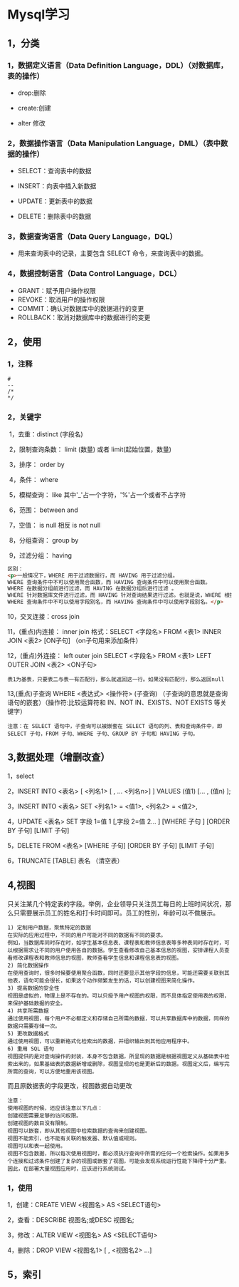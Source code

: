 # Mysql学习
## 1，分类

### 1，数据定义语言（Data Definition Language，DDL）（对数据库，表的操作）

- drop:删除

- create:创建

- alter 修改

### 2，数据操作语言（Data Manipulation Language，DML）（表中数据的操作）

- SELECT：查询表中的数据

- INSERT：向表中插入新数据

- UPDATE：更新表中的数据

- DELETE：删除表中的数据

### 3，数据查询语言（Data Query Language，DQL）
- 用来查询表中的记录，主要包含 SELECT 命令，来查询表中的数据。
### 4，数据控制语言（Data Control Language，DCL）
- GRANT：赋予用户操作权限
- REVOKE：取消用户的操作权限
- COMMIT：确认对数据库中的数据进行的变更
- ROLLBACK：取消对数据库中的数据进行的变更
## 2，使用

### 1，注释

```mysql
#
-- 
/*
*/
```

### 2，关键字

​	1，去重：distinct	(字段名)

​	2，限制查询条数： limit (数量) 或者 limit(起始位置，数量)

​	3，排序： order by

​	4，条件： where

​	5，模糊查询： like 	其中'_'占一个字符，'%'占一个或者不占字符

​	6，范围： between 	and

​	7，空值： is null	相反	is not null

​	8，分组查询： group by

​	9，过滤分组： having

```html
区别：
<p>一般情况下，WHERE 用于过滤数据行，而 HAVING 用于过滤分组。
WHERE 查询条件中不可以使用聚合函数，而 HAVING 查询条件中可以使用聚合函数。
WHERE 在数据分组前进行过滤，而 HAVING 在数据分组后进行过滤 。
WHERE 针对数据库文件进行过滤，而 HAVING 针对查询结果进行过滤。也就是说，WHERE 根据数据表中的字段直接进行过滤，而 HAVING 是根据前面已经查询出的字段进行过滤。
WHERE 查询条件中不可以使用字段别名，而 HAVING 查询条件中可以使用字段别名。</p>
```

10，交叉连接：cross join

11，(重点)内连接： inner join	格式：SELECT <字段名> FROM <表1> INNER JOIN <表2> [ON子句]	（on子句用来添加条件）	

12，(重点)外连接： left outer join	SELECT <字段名> FROM <表1> LEFT OUTER JOIN <表2> <ON子句>

    表1为基表，只要表二与表一有匹配行，那么就返回这一行。如果没有匹配行，那么返回null

13,(重点)子查询	WHERE <表达式> <操作符> (子查询)	（子查询的意思就是查询语句的嵌套）（操作符:比较运算符和 IN、NOT IN、EXISTS、NOT EXISTS 等关键字）

    注意：在 SELECT 语句中，子查询可以被嵌套在 SELECT 语句的列、表和查询条件中，即 SELECT 子句，FROM 子句、WHERE 子句、GROUP BY 子句和 HAVING 子句。

## 3,数据处理（增删改查）

1，select

2，INSERT INTO <表名> [ <列名1> [ , … <列名n>] ] VALUES (值1) [… , (值n) ];

3，INSERT INTO <表名> SET <列名1> = <值1>,  <列名2> = <值2>,

4，UPDATE <表名> SET 字段 1=值 1 [,字段 2=值 2… ] [WHERE 子句 ] [ORDER BY 子句] [LIMIT 子句]

5，DELETE FROM <表名> [WHERE 子句] [ORDER BY 子句] [LIMIT 子句]

6，TRUNCATE [TABLE] 表名	（清空表）

## 4,视图

只关注某几个特定表的字段。举例，企业领导只关注员工每日的上班时间状况，那么只需要展示员工的姓名和打卡时间即可。员工的性别，年龄可以不做展示。

```
1) 定制用户数据，聚焦特定的数据
在实际的应用过程中，不同的用户可能对不同的数据有不同的要求。
例如，当数据库同时存在时，如学生基本信息表、课程表和教师信息表等多种表同时存在时，可以根据需求让不同的用户使用各自的数据。学生查看修改自己基本信息的视图，安排课程人员查看修改课程表和教师信息的视图，教师查看学生信息和课程信息表的视图。
2) 简化数据操作
在使用查询时，很多时候要使用聚合函数，同时还要显示其他字段的信息，可能还需要关联到其他表，语句可能会很长，如果这个动作频繁发生的话，可以创建视图来简化操作。
3) 提高数据的安全性
视图是虚拟的，物理上是不存在的。可以只授予用户视图的权限，而不具体指定使用表的权限，来保护基础数据的安全。
4) 共享所需数据
通过使用视图，每个用户不必都定义和存储自己所需的数据，可以共享数据库中的数据，同样的数据只需要存储一次。
5) 更改数据格式
通过使用视图，可以重新格式化检索出的数据，并组织输出到其他应用程序中。
6) 重用 SQL 语句
视图提供的是对查询操作的封装，本身不包含数据，所呈现的数据是根据视图定义从基础表中检索出来的，如果基础表的数据新增或删除，视图呈现的也是更新后的数据。视图定义后，编写完所需的查询，可以方便地重用该视图。
```

而且原数据表的字段更改，视图数据自动更改

```
注意：
使用视图的时候，还应该注意以下几点：
创建视图需要足够的访问权限。
创建视图的数目没有限制。
视图可以嵌套，即从其他视图中检索数据的查询来创建视图。
视图不能索引，也不能有关联的触发器、默认值或规则。
视图可以和表一起使用。
视图不包含数据，所以每次使用视图时，都必须执行查询中所需的任何一个检索操作。如果用多个连接和过滤条件创建了复杂的视图或嵌套了视图，可能会发现系统运行性能下降得十分严重。因此，在部署大量视图应用时，应该进行系统测试。
```

### 1，使用

1，创建：CREATE VIEW <视图名> AS <SELECT语句>

2，查看：DESCRIBE 视图名;或DESC 视图名;

3，修改：ALTER VIEW <视图名> AS <SELECT语句>

4，删除：DROP VIEW <视图名1> [ , <视图名2> …]

## 5，索引

